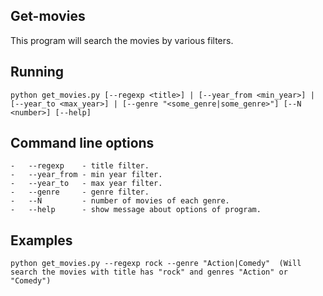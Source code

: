 ## Get-movies

This program will search the movies by various filters.

## Running

```
python get_movies.py [--regexp <title>] | [--year_from <min_year>] | [--year_to <max_year>] | [--genre "<some_genre|some_genre>"] [--N <number>] [--help]
```

## Command line options

```
-   --regexp    - title filter.
-   --year_from - min year filter.
-   --year_to   - max year filter.
-   --genre     - genre filter.
-   --N         - number of movies of each genre.
-   --help      - show message about options of program.
```

## Examples

```
python get_movies.py --regexp rock --genre "Action|Comedy"  (Will search the movies with title has "rock" and genres "Action" or "Comedy")

```